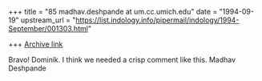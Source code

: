 +++
title = "85 madhav.deshpande at um.cc.umich.edu"
date = "1994-09-19"
upstream_url = "https://list.indology.info/pipermail/indology/1994-September/001303.html"

+++
[Archive link](https://list.indology.info/pipermail/indology/1994-September/001303.html)

Bravo! Dominik.  I think we needed a crisp comment like this. 
     Madhav Deshpande






